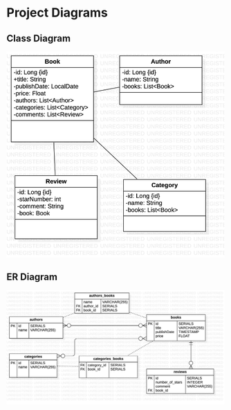 # Project Diagrams

## Class Diagram
![](./README_IMG/ClassDiragram.png)

## ER Diagram
![](./README_IMG/ERDiagram.png)


